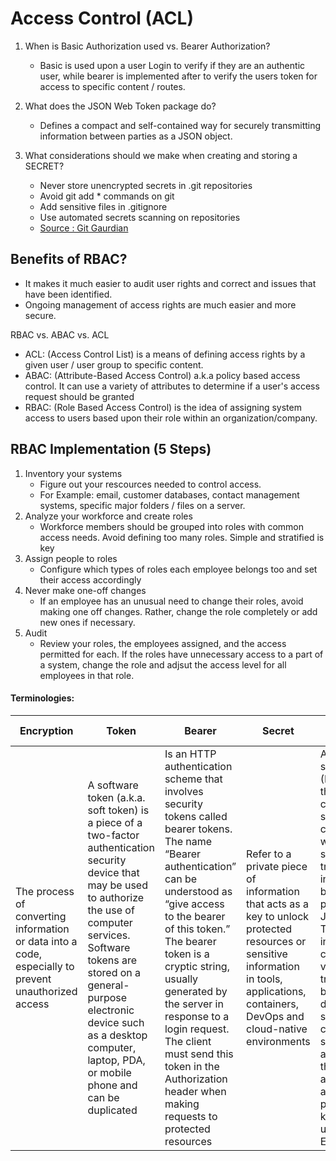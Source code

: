 # Access Control (ACL)

1. When is Basic Authorization used vs. Bearer Authorization?
    - Basic is used upon a user Login to verify if they are an authentic user, while bearer is implemented after to verify the users token for access to specific content / routes.

2. What does the JSON Web Token package do?
    - Defines a compact and self-contained way for securely transmitting information between parties as a JSON object.

3. What considerations should we make when creating and storing a SECRET?
    - Never store unencrypted secrets in .git repositories
    - Avoid git add * commands on git
    - Add sensitive files in .gitignore
    - Use automated secrets scanning on repositories
    - [Source : Git Gaurdian](https://blog.gitguardian.com/secrets-api-management/)


## Benefits of RBAC?
   - It makes it much easier to audit user rights and correct and issues that have been identified.
   - Ongoing management of access rights are much easier and more secure.
    
RBAC vs. ABAC vs. ACL
   - ACL: (Access Control List) is a means of defining access rights by a given user / user group to specific content.
   - ABAC: (Attribute-Based Access Control) a.k.a policy based access control. It can use a variety of attributes to determine if a user's access request should be granted
   - RBAC: (Role Based Access Control) is the idea of assigning system access to users based upon their role within an organization/company.

## RBAC Implementation (5 Steps)
1. Inventory your systems
    -  Figure out your rescources needed to control access. 
    -  For Example: email, customer databases, contact management systems, specific major folders / files on a server.
2. Analyze your workforce and create roles
    - Workforce members should be grouped into roles with common access needs. Avoid defining too many roles. Simple and stratified is key
3. Assign people to roles
    - Configure which types of roles each employee belongs too and set their access accordingly
4. Never make one-off changes
    - If an employee has an unusual need to change their roles, avoid making one off changes. Rather, change the role completely or add new ones if necessary.
5. Audit
    - Review your roles, the employees assigned, and the access permitted for each. If the roles have unnecessary access to a part of a system, change the role and adjsut the access level for all employees in that role.


#### Terminologies:

| Encryption | Token | Bearer | Secret | JSON Web Token |
| ---------- | ----- | ------ | ------ | -------------- |
| The process of converting information or data into a code, especially to prevent unauthorized access | A software token (a.k.a. soft token) is a piece of a two-factor authentication security device that may be used to authorize the use of computer services. Software tokens are stored on a general-purpose electronic device such as a desktop computer, laptop, PDA, or mobile phone and can be duplicated | Is an HTTP authentication scheme that involves security tokens called bearer tokens. The name “Bearer authentication” can be understood as “give access to the bearer of this token.” The bearer token is a cryptic string, usually generated by the server in response to a login request. The client must send this token in the Authorization header when making requests to protected resources | Refer to a private piece of information that acts as a key to unlock protected resources or sensitive information in tools, applications, containers, DevOps and cloud-native environments | An open standard (RFC 7519) that defines a compact and self-contained way for securely transmitting information between parties as a JSON object. This information can be verified and trusted because it is digitally signed. JWTs can be signed using a secret (with the HMAC algorithm) or a public/private key pair using RSA or ECDSA |


